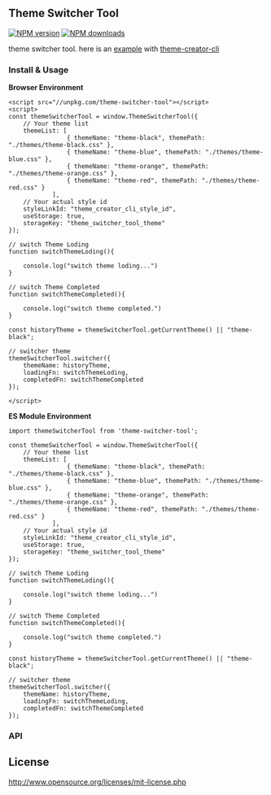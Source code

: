 ## Theme Switcher Tool

[![NPM version](https://img.shields.io/npm/v/theme-switcher-tool.svg?style=flat)](https://npmjs.org/package/theme-switcher-tool)
[![NPM downloads](http://img.shields.io/npm/dm/theme-switcher-tool.svg?style=flat)](https://npmjs.org/package/theme-switcher-tool)

theme switcher tool.
here is an [example](http://doc.huangsw.com/theme-creator-cli-demo/) with [theme-creator-cli](https://github.com/huangshuwei/theme-creator-cli)

### Install & Usage

**Browser Environment**

```
<script src="//unpkg.com/theme-switcher-tool"></script>
<script>
const themeSwitcherTool = window.ThemeSwitcherTool({
    // Your theme list
    themeList: [
                { themeName: "theme-black", themePath: "./themes/theme-black.css" },
                { themeName: "theme-blue", themePath: "./themes/theme-blue.css" },
                { themeName: "theme-orange", themePath: "./themes/theme-orange.css" },
                { themeName: "theme-red", themePath: "./themes/theme-red.css" }
            ],
    // Your actual style id
    styleLinkId: "theme_creator_cli_style_id",
    useStorage: true,
    storageKey: "theme_switcher_tool_theme"
});

// switch Theme Loding
function switchThemeLoding(){

    console.log("switch theme loding...")
}

// switch Theme Completed
function switchThemeCompleted(){

    console.log("switch theme completed.")
}

const historyTheme = themeSwitcherTool.getCurrentTheme() || "theme-black";

// switcher theme
themeSwitcherTool.switcher({
    themeName: historyTheme,
    loadingFn: switchThemeLoding,
    completedFn: switchThemeCompleted
});

</script>
```

**ES Module Environment**
```
import themeSwitcherTool from 'theme-switcher-tool';

const themeSwitcherTool = window.ThemeSwitcherTool({
    // Your theme list
    themeList: [
                { themeName: "theme-black", themePath: "./themes/theme-black.css" },
                { themeName: "theme-blue", themePath: "./themes/theme-blue.css" },
                { themeName: "theme-orange", themePath: "./themes/theme-orange.css" },
                { themeName: "theme-red", themePath: "./themes/theme-red.css" }
            ],
    // Your actual style id
    styleLinkId: "theme_creator_cli_style_id",
    useStorage: true,
    storageKey: "theme_switcher_tool_theme"
});

// switch Theme Loding
function switchThemeLoding(){

    console.log("switch theme loding...")
}

// switch Theme Completed
function switchThemeCompleted(){

    console.log("switch theme completed.")
}

const historyTheme = themeSwitcherTool.getCurrentTheme() || "theme-black";

// switcher theme
themeSwitcherTool.switcher({
    themeName: historyTheme,
    loadingFn: switchThemeLoding,
    completedFn: switchThemeCompleted
});

```

### API


## License
http://www.opensource.org/licenses/mit-license.php
